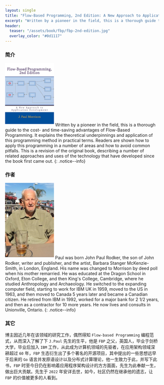 ```yaml
---
layout: single
title: "Flow-Based Programming, 2nd Edition: A New Approach to Application Development"
excerpt: "Written by a pioneer in the field, this is a thorough guide to the cost- and time-saving advantages of Flow-Based Programming. It explains the theoretical underpinnings and application of this programming method in practical terms. Readers are shown how to apply this programming in a number of areas and how to avoid common pitfalls. This is a revision of the original book, describing a number of related approaches and uses of the technology that have developed since the book first came out."
header:
  teaser: "/assets/book/fbp/fbp-2nd-edition.jpg"
  overlay_color: "#0d1117"
---
```


### 简介

<img alt="Flow-Based Programming, 2nd Edition: A New Approach to Application Development" src="/assets/book/fbp/fbp-2nd-edition.jpg" width="160" style="margin-bottom: 8px;" class="align-left" /> Written by a pioneer in the field, this is a thorough guide to the cost- and time-saving advantages of Flow-Based Programming. It explains the theoretical underpinnings and application of this programming method in practical terms. Readers are shown how to apply this programming in a number of areas and how to avoid common pitfalls. This is a revision of the original book, describing a number of related approaches and uses of the technology that have developed since the book first came out.
{: .notice--info}

### 作者

<img alt="jpaulm" src="/assets/book/fbp/fbp-author.jpeg" width="160" style="margin-bottom: 8px;" class="align-left" /> Paul was born John Paul Rodker, the son of John Rodker, writer and publisher, and the artist, Barbara Stanger McKenzie-Smith, in London, England. His name was changed to Morrison by deed poll when his mother remarried. He was educated at the Dragon School in Oxford, Eton College, and then King's College, Cambridge, where he studied Anthropology and Archaeology. He switched to the expanding computer field, starting to work for IBM UK in 1959, moved to the US in 1963, and then moved to Canada 5 years later and became a Canadian citizen. He retired from IBM in 1992, worked for a major bank for 2 1/2 years, and then as a contractor for 10 more years. He now lives and consults in Unionville, Ontario.
{: .notice--info}

### 其它

博主因近几年在该领域的研究工作，偶然得知 `Flow-based Programming` 编程范式，从而深入了解了下 `J.Paul` 先生的生平，他是 `FBP` 之父，英国人，毕业于剑桥大学，毕业后加入 `IBM` 工作，从此成为计算机领域的先驱者，在应用架构领域深耕超过 `60` 年，`FBP` 生态衍生出了多个著名的开源项目，其中提出的一些思想远早于后来的 `Go` 语言并发原语设计以及分布式计算理论，他一生致力于此，并写下此书，`FBP` 时至今日仍在影响着应用程序架构设计的方方面面，先生为此奉献一生，做出巨大贡献。先生于 `2022` 年安详去世，如今，社区仍然在继承他的遗志，让 `FBP` 的价值被更多的人看到。
